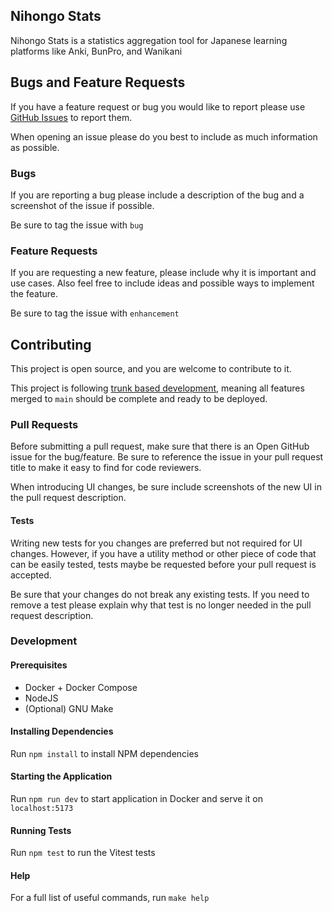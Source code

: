 ## Nihongo Stats

Nihongo Stats is a statistics aggregation tool for Japanese learning platforms like Anki, BunPro, and Wanikani

## Bugs and Feature Requests

If you have a feature request or bug you would like to report please
use [GitHub Issues](https://github.com/ranger-ross/nihongo-stats/issues) to report them.

When opening an issue please do you best to include as much information as possible.

### Bugs

If you are reporting a bug please include a description of the bug and a screenshot of the issue if possible.

Be sure to tag the issue with `bug`

### Feature Requests

If you are requesting a new feature, please include why it is important and use cases. Also feel free to include ideas
and possible ways to implement the feature.

Be sure to tag the issue with `enhancement`

## Contributing

This project is open source, and you are welcome to contribute to it.

This project is following [trunk based development](https://trunkbaseddevelopment.com/), meaning all features merged to `main` should be complete and ready to
be deployed.

### Pull Requests

Before submitting a pull request, make sure that there is an Open GitHub issue for the bug/feature. Be sure to reference
the issue in your pull request title to make it easy to find for code reviewers.

When introducing UI changes, be sure include screenshots of the new UI in the pull request description.

#### Tests

Writing new tests for you changes are preferred but not required for UI changes. However, if you have a utility method
or other piece of code that can be easily tested, tests maybe be requested before your pull request is accepted.

Be sure that your changes do not break any existing tests. If you need to remove a test please explain why that test is
no longer needed in the pull request description.

### Development

#### Prerequisites

- Docker + Docker Compose
- NodeJS
- (Optional) GNU Make

#### Installing Dependencies

Run `npm install` to install NPM dependencies

#### Starting the Application

Run `npm run dev` to start application in Docker and serve it on `localhost:5173`

#### Running Tests

Run `npm test` to run the Vitest tests

#### Help

For a full list of useful commands, run `make help`
